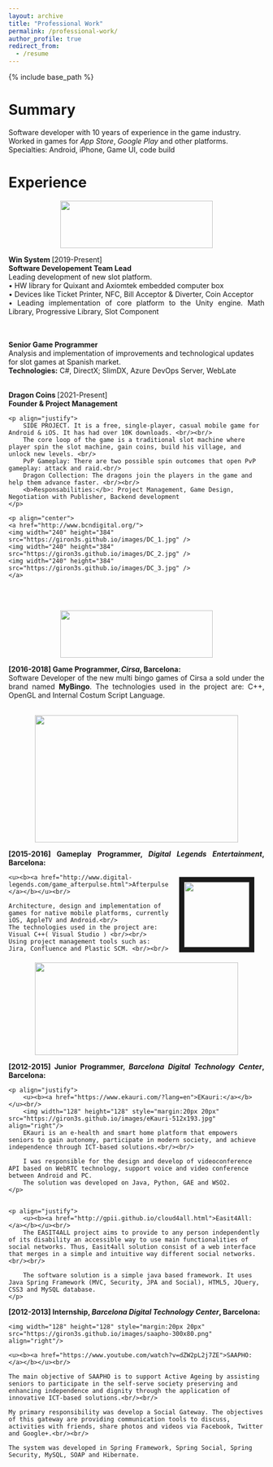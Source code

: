 ```yaml
---
layout: archive
title: "Professional Work"
permalink: /professional-work/
author_profile: true
redirect_from:
  - /resume
---
```


{% include base_path %}



Summary
======
Software developer with 10 years of experience in the game industry. Worked in games for _App Store_,
_Google Play_ and other platforms.
Specialties: Android, iPhone, Game UI, code build

Experience
======

<p align="center">
	<a href="http://winsysgroup.com/es/">
	<img width="300" height="93" src="https://giron3s.github.io/images/winsystem-287x175.jpg" />
	</a>
</p>

<p align="justify">
<b> Win System </b> [2019-Present] <br />
<b> Software Developement Team Lead </b><br/>
Leading development of new slot platform. <br />
• HW library for Quixant and Axiomtek embedded computer box <br />
• Devices like Ticket Printer, NFC, Bill Acceptor & Diverter, Coin Acceptor <br />
• Leading implementation of core platform to the Unity engine. Math Library, Progressive Library, Slot Component <br />
<br/><br/>

<b> Senior Game Programmer</b> <br />
Analysis and implementation of improvements and technological updates for slot games at Spanish market. <br />
<b>Technologies:</b> C#, DirectX; SlimDX, Azure DevOps Server, WebLate <br/><br/>
</p>


<p align="justify">
	<b> Dragon Coins </b> [2021-Present] <br />
  <b> Founder & Project Management </b><br/>

	<p align="justify">
		SIDE PROJECT. It is a free, single-player, casual mobile game for Android & iOS. It has had over 10K downloads. <br/><br/>
		The core loop of the game is a traditional slot machine where player spin the slot machine, gain coins, build his village, and unlock new levels. <br/>
		PvP Gameplay: There are two possible spin outcomes that open PvP gameplay: attack and raid.<br/>
		Dragon Collection: The dragons join the players in the game and help them advance faster. <br/><br/>
		<b>Responsabilities:</b>: Project Management, Game Design, Negotiation with	Publisher, Backend development
	</p>

	<p align="center">
	<a href="http://www.bcndigital.org/">
	<img width="240" height="384" src="https://giron3s.github.io/images/DC_1.jpg" />
	<img width="240" height="384" src="https://giron3s.github.io/images/DC_2.jpg" />
	<img width="240" height="384" src="https://giron3s.github.io/images/DC_3.jpg" />
	</a>
</p>

</p>


<br/><br/>

<p align="center">
	<a href="https://unidesa.com/juegos/">
	<img width="300" height="93" src="https://giron3s.github.io/images/cirsa-300x93.jpg" />
	</a>
</p>

<p align="justify">
<b> [2016-2018] Game Programmer, <i>Cirsa</i>, Barcelona: </b> <br />
Software Developer of the new multi bingo games of Cirsa a sold under the brand named <b>MyBingo</b>. 
The technologies used in the project are: C++, OpenGL and Internal Costum Script Language. <br/><br/>
</p>

<p align="center">
	<a href="http://www.digital-legends.com">
	<img width="400" height="250" src="https://giron3s.github.io/images/dle-400x250.png" />
	</a>
</p> 


<p align="justify">
	<b> [2015-2016] Gameplay Programmer, <i>Digital Legends Entertainment</i>, Barcelona: </b><br/>
	<img width="128" height="128" style="margin:20px 20px" src="https://giron3s.github.io/images/afterpulse-256x256.jpg" align="right" border="10"/>
	
	<u><b><a href="http://www.digital-legends.com/game_afterpulse.html">Afterpulse:</a></b></u><br/>
	
	Architecture, design and implementation of games for native mobile platforms, currently iOS, AppleTV and Android.<br/>
	The technologies used in the project are: Visual C++( Visual Studio ) <br/><br/>
	Using project management tools such as: Jira, Confluence and Plastic SCM. <br/><br/>
</p>


<p align="center">
	<a href="http://www.bcndigital.org/">
	<img width="400" height="182" src="https://giron3s.github.io/images/bdigital-512x233.jpg" />
	</a>
</p>


<p align="justify">
	<b> [2012-2015] Junior Programmer, <i>Barcelona Digital Technology Center</i>, Barcelona: </b> <br />

	<p align="justify">
		<u><b><a href="https://www.ekauri.com/?lang=en">EKauri:</a></b></u><br/>
		<img width="128" height="128" style="margin:20px 20px" src="https://giron3s.github.io/images/eKauri-512x193.jpg" align="right"/>
		EKauri is an e-health and smart home platform that empowers seniors to gain autonomy, participate in modern society, and achieve independence through ICT-based solutions.<br/><br/>

		I was responsible for the design and develop of videoconference API based on WebRTC technology, support voice and video conference between Android and PC. 
		The solution was developed on Java, Python, GAE and WSO2.
	</p>

	
	<p align="justify">
		<u><b><a href="http://gpii.github.io/cloud4all.html">Easit4All:</a></b></u><br/>
		The EASIT4ALL project aims to provide to any person independently of its disability an accessible way to use main functionalities of social networks. Thus, Easit4all solution consist of a web interface that merges in a simple and intuitive way different social networks.<br/><br/>

		The software solution is a simple java based framework. It uses Java Spring Framework (MVC, Security, JPA and Social), HTML5, JQuery, CSS3 and MySQL database.
	</p> 
</p>

<p align="justify">
	<b> [2012-2013] Internship, <i>Barcelona Digital Technology Center</i>, Barcelona: </b> <br/>

	<img width="128" height="128" style="margin:20px 20px" src="https://giron3s.github.io/images/saapho-300x80.png" align="right"/>
	
	<u><b><a href="https://www.youtube.com/watch?v=dZW2pL2j7ZE">SAAPHO:</a></b></u><br/>	
	
	The main objective of SAAPHO is to support Active Ageing by assisting seniors to participate in the self-serve society preserving and enhancing independence and dignity through the application of innovative ICT-based solutions.<br/><br/>

	My primary responsibility was develop a Social Gateway. The objectives of this gateway are providing communication tools to discuss, activities with friends, share photos and videos via Facebook, Twitter and Google+.<br/><br/>
	
	The system was developed in Spring Framework, Spring Social, Spring Security, MySQL, SOAP and Hibernate. 
</p>
